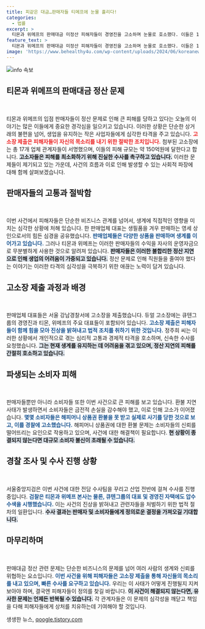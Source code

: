 ```yaml
---
title: 피같은 대금…판매자들 티메프에 눈물 흘리다!
categories:
  - 법률
excerpt: >
  티몬과 위메프의 판매대금 미정산 피해자들이 경영진을 고소하며 눈물로 호소했다. 이들은 150억원의 피해를 입었다고 주장하고, 수사를 촉구하고 있다. 판매자들과 소비자들의 고소가 이어지는 가운데, 서울중앙지검은 티메프 사태 전담수사팀을 구성해 압수수색을 진행 중이다.
feature_text: >
  티몬과 위메프의 판매대금 미정산 피해자들이 경영진을 고소하며 눈물로 호소했다. 이들은 150억원의 피해를 입었다고 주장하고, 수사를 촉구하고 있다. 판매자들과 소비자들의 고소가 이어지는 가운데, 서울중앙지검은 티메프 사태 전담수사팀을 구성해 압수수색을 진행 중이다.
image: 'https://www.behealthy4u.com/wp-content/uploads/2024/06/koreanews.jpg'
---
```


<p><img src="https://www.behealthy4u.com/wp-content/uploads/2024/06/koreanews.jpg" alt="info 속보" /></p>

<h2 data-ke-size="size26">티몬과 위메프의 판매대금 정산 문제</h2>

<p data-ke-size="size16">&nbsp;</p>

<p>티몬과 위메프의 입점 판매자들이 정산 문제로 인해 큰 피해를 당하고 있다는 오늘의 이야기는 많은 이들에게 중요한 경각심을 일으키고 있습니다. 이러한 상황은 단순한 상거래의 불편을 넘어, 생업을 유지하는 작은 사업자들에게 심각한 타격을 주고 있습니다. <b><span style="color: #ee2323;">고소장 제출은 피해자들이 자신의 목소리를 내기 위한 절박한 조치입니다.</span></b> 첨부된 고소장에는 총 17개 업체 관계자들이 서명했으며, 이들의 피해 규모는 약 150억원에 달한다고 합니다. <b><span style="background-color: #21538527;">고소자들은 피해를 최소화하기 위해 진실한 수사를 촉구하고 있습니다.</span></b> 이러한 문제들이 제기되고 있는 가운데, 사건의 흐름과 이로 인해 발생할 수 있는 사회적 파장에 대해 함께 살펴보겠습니다.</p>

<h2 data-ke-size="size26">판매자들의 고통과 절박함</h2>

<p data-ke-size="size16">&nbsp;</p>

<p>이번 사건에서 피해자들은 단순한 비즈니스 관계를 넘어서, 생계에 직접적인 영향을 미치는 심각한 상황에 처해 있습니다. 한 판매업체 대표는 생필품을 겨우 판매하는 영세 상인으로서의 힘든 심경을 공유했습니다. <b><span style="color: #1a5490;">판매업체들은 다양한 상품을 판매하며 생계를 이어가고 있습니다.</span></b> 그러나 티몬과 위메프는 이러한 판매자들의 수익을 자사의 운영자금으로 무분별하게 사용한 것으로 알려져 있습니다. <b><span style="background-color: #21538527;">판매자들은 이러한 불합리한 정산 지연으로 인해 생업의 어려움이 가중되고 있습니다.</span></b> 정산 문제로 인해 직원들을 줄여야 했다는 이야기는 이러한 타격의 심각성을 극복하기 위한 애끊는 노력이 담겨 있습니다.</p>

<h2 data-ke-size="size26">고소장 제출 과정과 배경</h2>

<p data-ke-size="size16">&nbsp;</p>

<p>판매업체 대표들은 서울 강남경찰서에 고소장을 제출했습니다. 듀얼 고소장에는 큐텐그룹의 경영진과 티몬, 위메프의 주요 대표들이 포함되어 있습니다. <b><span style="color: #1a5490;">고소장 제출은 피해자들이 함께 힘을 모아 진상을 밝혀내고 법적 조치를 취하기 위한 것입니다.</span></b> 정주희 씨는 이러한 상황에서 개인적으로 겪는 심리적 고통과 경제적 타격을 호소하며, 신속한 수사를 요청했습니다. <b><span style="background-color: #21538527;">그는 현재 생계를 유지하는 데 어려움을 겪고 있으며, 정산 지연의 피해를 간절히 호소하고 있습니다.</span></b> </p>

<h2 data-ke-size="size26">파생되는 소비자 피해</h2>

<p data-ke-size="size16">&nbsp;</p>

<p>판매자들뿐만 아니라 소비자들 또한 이번 사건으로 큰 피해를 보고 있습니다. 환불 지연 사태가 발생하면서 소비자들은 금전적 손실을 감수해야 했고, 이로 인해 고소가 이어졌습니다. <b><span style="color: #1a5490;">몇몇 소비자들은 해피머니 상품권 환불을 못 받고 실제로 사기를 당한 것으로 보고, 이를 경찰에 고소했습니다.</span></b> 해피머니 상품권에 대한 환불 문제는 소비자들의 신뢰를 떨어뜨리는 요인으로 작용하고 있으며, 사건에 대한 해결책이 필요합니다. <b><span style="background-color: #21538527;">현 상황이 종결되지 않는다면 대규모 소비자 불신이 초래될 수 있습니다.</span></b> </p>

<h2 data-ke-size="size26">경찰 조사 및 수사 진행 상황</h2>

<p data-ke-size="size16">&nbsp;</p>

<p>서울중앙지검은 이번 사건에 대한 전담 수사팀을 꾸리고 산업 전반에 걸쳐 수사를 진행 중입니다. <b><span style="color: #1a5490;">검찰은 티몬과 위메프 본사는 물론, 큐텐그룹의 대표 및 경영진 자택에도 압수수색을 시행했습니다.</span></b> 이는 사건의 진상을 밝혀내고 관련자들을 처벌하기 위한 법적 절차의 일환입니다. <b><span style="background-color: #21538527;">수사 결과는 판매자 및 소비자들에게 정의로운 결정을 가져오길 기대합니다.</span></b></p>

<h2 data-ke-size="size26">마무리하며</h2>

<p data-ke-size="size16">&nbsp;</p>

<p>판매대금 정산 관련 문제는 단순한 비즈니스의 문제를 넘어 여러 사람의 생계와 신뢰를 위협하는 요소입니다. <b><span style="color: #1a5490;">이번 사건을 위해 피해자들은 고소장 제출을 통해 자신들의 목소리를 내고 있으며, 빠른 수사를 요구하고 있습니다.</span></b> 우리는 이 사태가 어떻게 진행될지 지켜보아야 하며, 결국엔 피해자들이 정의를 찾길 바랍니다. <b><span style="background-color: #21538527;">이 사건이 해결되지 않는다면, 유사한 문제는 언제든 반복될 수 있습니다.</span></b> 각 관계자들은 이 문제의 심각성을 깨닫고 책임을 다해 피해자들에게 상처를 치유하는데 기여해야 할 것입니다.</p>
생생한 뉴스, <a href="https://qoogle.tistory.com" rel="dofollow">qoogle.tistory.com</a>


